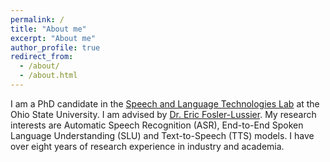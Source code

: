```yaml
---
permalink: /
title: "About me"
excerpt: "About me"
author_profile: true
redirect_from: 
  - /about/
  - /about.html
---
```

I am a PhD candidate in the [Speech and Language Technologies Lab](https://osu-slatelab.github.io/) at the Ohio State University. I am advised by [Dr. Eric Fosler-Lussier](https://efosler.github.io/). My research interests are Automatic Speech Recognition (ASR), End-to-End Spoken Language Understanding (SLU) and Text-to-Speech (TTS) models. I have over eight years of research experience in industry and academia.

